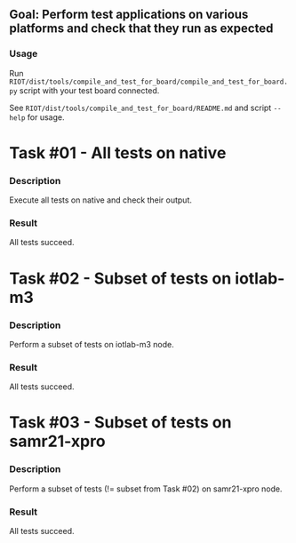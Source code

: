 ## Goal: Perform test applications on various platforms and check that they run as expected

### Usage

Run `RIOT/dist/tools/compile_and_test_for_board/compile_and_test_for_board.py`
script with your test board connected.

See `RIOT/dist/tools/compile_and_test_for_board/README.md` and script `--help`
for usage.


Task #01 - All tests on native
==============================
### Description

Execute all tests on native and check their output.

### Result

All tests succeed.

Task #02 - Subset of tests on iotlab-m3
=======================================
### Description

Perform a subset of tests on iotlab-m3 node.

### Result

All tests succeed.

Task #03 - Subset of tests on samr21-xpro
=========================================
### Description

Perform a subset of tests (!= subset from Task #02) on samr21-xpro node.

### Result

All tests succeed.
